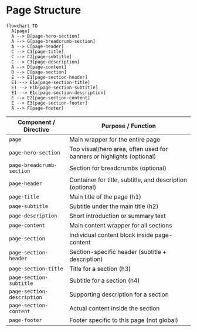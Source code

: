 # Page Structure

```mermaid
flowchart TD
  A[page]
  A --> B[page-hero-section]
  A --> G[page-breadcrumb-section]
  A --> C[page-header]
  C --> C1[page-title]
  C --> C2[page-subtitle]
  C --> C3[page-description]
  A --> D[page-content]
  D --> E[page-section]
  E --> E1[page-section-header]
  E1 --> E1a[page-section-title]
  E1 --> E1b[page-section-subtitle]
  E1 --> E1c[page-section-description]
  E --> E2[page-section-content]
  E --> E3[page-section-footer]
  A --> F[page-footer]
```

| Component / Directive      | Purpose / Function                                                    |
| -------------------------- | --------------------------------------------------------------------- |
| `page`                     | Main wrapper for the entire page                                      |
| `page-hero-section`        | Top visual/hero area, often used for banners or highlights (optional) |
| `page-breadcrumb-section`  | Section for breadcrumbs (optional)                                    |
| `page-header`              | Container for title, subtitle, and description (optional)             |
| `page-title`               | Main title of the page (h1)                                           |
| `page-subtitle`            | Subtitle under the main title (h2)                                    |
| `page-description`         | Short introduction or summary text                                    |
| `page-content`             | Main content wrapper for all sections                                 |
| `page-section`             | Individual content block inside page-content                          |
| `page-section-header`      | Section-specific header (subtitle + description)                      |
| `page-section-title`       | Title for a section (h3)                                              |
| `page-section-subtitle`    | Subtitle for a section (h4)                                           |
| `page-section-description` | Supporting description for a section                                  |
| `page-section-content`     | Actual content inside the section                                     |
| `page-footer`              | Footer specific to this page (not global)                             |
